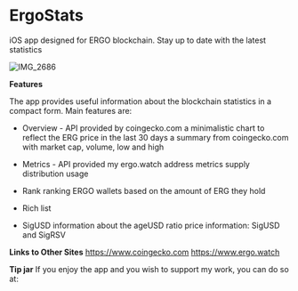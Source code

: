 # ErgoStats
iOS app designed for ERGO blockchain. Stay up to date with the latest statistics

![IMG_2686](https://user-images.githubusercontent.com/98321425/220033597-c955c5e0-cdc7-4b35-be04-4f441686d5cb.JPG)

**Features**

The app provides useful information about the blockchain statistics in a compact form.
Main features are: 
* Overview - API provided by coingecko.com
a minimalistic chart to reflect the ERG price in the last 30 days
a summary from coingecko.com with market cap, volume, low and high

* Metrics - API provided my ergo.watch
address metrics
supply distribution
usage

* Rank
ranking ERGO wallets based on the amount of ERG they hold

* Rich list

* SigUSD
information about the ageUSD ratio
price information: SigUSD and SigRSV

**Links to Other Sites**
https://www.coingecko.com
https://www.ergo.watch

**Tip jar**
If you enjoy the app and you wish to support my work, you can do so at:

